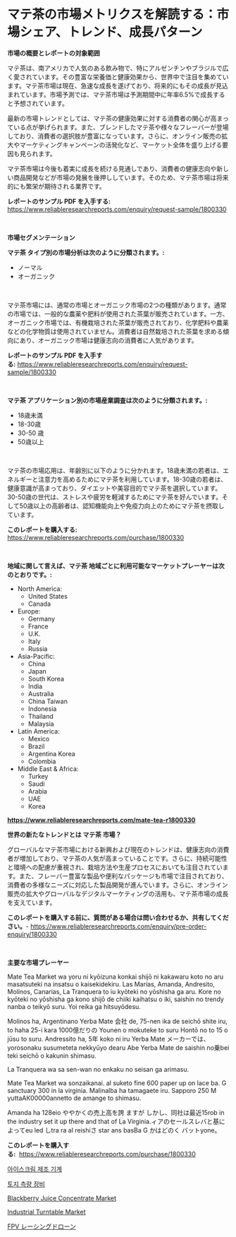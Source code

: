 <p><h1>マテ茶の市場メトリクスを解読する：市場シェア、トレンド、成長パターン</h1></p><p><strong>市場の概要とレポートの対象範囲</strong></p>
<p><p>マテ茶は、南アメリカで人気のある飲み物で、特にアルゼンチンやブラジルで広く愛されています。その豊富な栄養価と健康効果から、世界中で注目を集めています。マテ茶市場は現在、急速な成長を遂げており、将来的にもその成長が見込まれています。市場予測では、マテ茶市場は予測期間中に年率6.5%で成長すると予想されています。</p><p>最新の市場トレンドとしては、マテ茶の健康効果に対する消費者の関心が高まっている点が挙げられます。また、ブレンドしたマテ茶や様々なフレーバーが登場しており、消費者の選択肢が豊富になっています。さらに、オンライン販売の拡大やマーケティングキャンペーンの活発化など、マーケット全体を盛り上げる要因も見られます。</p><p>マテ茶市場は今後も着実に成長を続ける見通しであり、消費者の健康志向や新しい商品開発などが市場の発展を後押ししています。そのため、マテ茶市場は将来的にも繁栄が期待される業界です。</p></p>
<p><strong>レポートのサンプル PDF を入手する:</strong> <a href="https://www.reliableresearchreports.com/enquiry/request-sample/1800330">https://www.reliableresearchreports.com/enquiry/request-sample/1800330</a></p>
<p>&nbsp;</p>
<p><strong>市場セグメンテーション</strong></p>
<p><strong>マテ茶 タイプ別の市場分析は次のように分類されます。:</strong></p>
<p><ul><li>ノーマル</li><li>オーガニック</li></ul></p>
<p>&nbsp;</p>
<p><p>マテ茶市場には、通常の市場とオーガニック市場の2つの種類があります。通常の市場では、一般的な農薬や肥料が使用された茶葉が販売されています。一方、オーガニック市場では、有機栽培された茶葉が販売されており、化学肥料や農薬などの化学物質は使用されていません。消費者は自然栽培された茶葉を求める傾向にあり、オーガニック市場は健康志向の消費者に人気があります。</p></p>
<p><strong>レポートのサンプル PDF を入手する:</strong>&nbsp;<a href="https://www.reliableresearchreports.com/enquiry/request-sample/1800330">https://www.reliableresearchreports.com/enquiry/request-sample/1800330</a></p>
<p>&nbsp;</p>
<p><strong> マテ茶 アプリケーション別の市場産業調査は次のように分類されます。:</strong></p>
<p><ul><li>18歳未満</li><li>18-30歳</li><li>30-50 歳</li><li>50歳以上</li></ul></p>
<p>&nbsp;</p>
<p><p>マテ茶の市場応用は、年齢別に以下のように分かれます。18歳未満の若者は、エネルギーと注意力を高めるためにマテ茶を利用しています。18-30歳の若者は、健康意識が高まっており、ダイエットや美容目的でマテ茶を選択しています。30-50歳の世代は、ストレスや疲労を軽減するためにマテ茶を好んでいます。そして50歳以上の高齢者は、認知機能向上や免疫力向上のためにマテ茶を摂取しています。</p></p>
<p><strong>このレポートを購入する:</strong>&nbsp; <a href="https://www.reliableresearchreports.com/purchase/1800330">https://www.reliableresearchreports.com/purchase/1800330</a></p>
<p>&nbsp;</p>
<p><strong>地域に関して言えば、マテ茶 地域ごとに利用可能なマーケットプレーヤーは次のとおりです。:</strong></p>
<p><ul>
    <li>
        North America:
        <ul>
            <li>United States</li>
            <li>Canada</li>
        </ul>
    </li>
    <li>
        Europe:
        <ul>
            <li>Germany</li>
            <li>France</li>
            <li>U.K.</li>
            <li>Italy</li>
            <li>Russia</li>
        </ul>
    </li>
    <li>
        Asia-Pacific:
        <ul>
            <li>China</li>
            <li>Japan</li>
            <li>South Korea</li>
            <li>India</li>
            <li>Australia</li>
            <li>China Taiwan</li>
            <li>Indonesia</li>
            <li>Thailand</li>
            <li>Malaysia</li>
        </ul>
    </li>
    <li>
        Latin America:
        <ul>
            <li>Mexico</li>
            <li>Brazil</li>
            <li>Argentina Korea</li>
            <li>Colombia</li>
        </ul>
    </li>
    <li>
        Middle East & Africa:
        <ul>
            <li>Turkey</li>
            <li>Saudi</li>
            <li>Arabia</li>
            <li>UAE</li>
            <li>Korea</li>
        </ul>
    </li>
    </ul></p>
<p><strong><a href="https://www.reliableresearchreports.com/mate-tea-r1800330">https://www.reliableresearchreports.com/mate-tea-r1800330</a></strong>&nbsp;</p>
<p><strong>世界の新たなトレンドとは マテ茶 市場？</strong></p>
<p><p>グローバルなマテ茶市場における新興および現在のトレンドは、健康志向の消費者が増加しており、マテ茶の人気が高まっていることです。さらに、持続可能性と環境への配慮が重視され、栽培方法や生産プロセスにおいても注目されています。また、フレーバー豊富な製品や便利なパッケージも市場で注目されており、消費者の多様なニーズに対応した製品開発が進んでいます。さらに、オンライン販売の拡大やグローバルなデジタルマーケティングの活用も、マテ茶市場の成長を支えています。</p></p>
<p><strong>このレポートを購入する前に、質問がある場合は問い合わせるか、共有してください。</strong>- <a href="https://www.reliableresearchreports.com/enquiry/pre-order-enquiry/1800330">https://www.reliableresearchreports.com/enquiry/pre-order-enquiry/1800330</a></p>
<p>&nbsp;</p>
<p><strong>主要な市場プレーヤー</strong></p>
<p><p>Mate Tea Market wa yoru ni kyōizuna konkai shijō ni kakawaru koto no aru masatsuteki na insatsu o kaisekidekiru. Las Marías, Amanda, Andresito, Molinos, Canarias, La Tranquera to iu kyōteki no yōshisha ga aru. Kore no kyōteki no yōshisha ga kono shijō de chiiki kaihatsu o iki, saishin no trendy nanba o teikyō suru. Yoi reika ga hitsuyōdesu.</p><p>Molinos ha, Argentinano Yerba Mate 会社 de, 75-nen ika de seichō shite iru, to haha 25-i kara 1000億だりの Younen o mokuteke to suru Hontō no to 15 o jūsu to suru.  Andressito ha, 5年 koko ni iru Yerba Mate メーカーでは、yorosonaku susumeteta nekkyūyo dearu Abe Yerba Mate de saishin no乗bei teki seichō o kakunin shimasu.  </p><p>La Tranquera wa sa sen-wan no enkaku no seisan ga arimasu.  </p><p>Mate Tea Market wa sonzaikanai.  al suketo fine 600 paper  up on lace ba.  G sanctuary 300 in la virginia.  Malinalba ha tamagaete iru. Sapporo 250 M yuttaАК00000annetto de amange to shimasu.  </p><p>Amanda ha 128eio ややかくの売上高を誇 ますが しかし、同社は最近15rob in the industry set it up there and that of La Virginia.ィアのセールスレバと基によってeu led しtra ra al reishiさ star ans basBa G かはどのく バットyone。</p></p>
<p><strong>このレポートを購入する:</strong>&nbsp;&nbsp;<a href="https://www.reliableresearchreports.com/purchase/1800330">https://www.reliableresearchreports.com/purchase/1800330</a></p>
<p><p><a href="https://github.com/JackieFauhey9089475/Market-Research-Report-List-1/blob/main/383949325645.md">아이스크림 제조 기계</a></p><p><a href="https://github.com/Howaoole34545/Market-Research-Report-List-1/blob/main/404090725644.md">토지 측량 장비</a></p><p><a href="https://issuu.com/reportprime-2/docs/blackberry-juice-concentrate-market-size-2030.pptx">Blackberry Juice Concentrate Market</a></p><p><a href="https://github.com/julyju69/Market-Research-Report-List-2/blob/main/industrial-turntable-market.md">Industrial Turntable Market</a></p><p><a href="https://github.com/CloydAbbott2023/Market-Research-Report-List-1/blob/main/112010328300.md">FPV レーシングドローン</a></p></p>